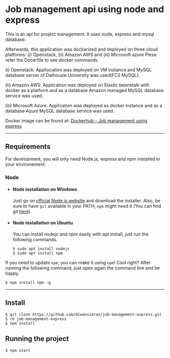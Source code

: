 # Job management api using node and express

This is an api for project management. It uses node, express and mysql database.

Afterwards, this application was dockarized and deployed on three cloud platforms: (i) Openstack, (ii) Amazon AWS and (iii) Microsoft azure 
Plese refer the Docerfile to see docker commands.

(i) Openstack: Appliocation was deployed on VM instance and MySQL database server of Dalhousie University was used(FCS MySQL).

(ii) Amazon AWS: Application was deployed on Elastic beanstalk with docker as a platform and as a database Amazon managed MySQL database service was used.

(iii) Microsoft Azure: Application was deployed as docker instance and as a database Azure MySQL database service was used. 

Docker image can be found at: [Dockerhub - Job management using express](https://hub.docker.com/r/simrandiwan/assignment4)

---
## Requirements

For development, you will only need Node.js, express and npm installed in your environement.

### Node
- #### Node installation on Windows

  Just go on [official Node.js website](https://nodejs.org/) and download the installer.
Also, be sure to have `git` available in your PATH, `npm` might need it (You can find git [here](https://git-scm.com/)).

- #### Node installation on Ubuntu

  You can install nodejs and npm easily with apt install, just run the following commands.

      $ sudo apt install nodejs
      $ sudo apt install npm

If you need to update `npm`, you can make it using `npm`! Cool right? After running the following command, just open again the command line and be happy.

    $ npm install npm -g


---

## Install

    $ git clone https://github.com/diwansimran/job-management-express.git
    $ cd job-management-express
    $ npm install

## Running the project

    $ npm start



